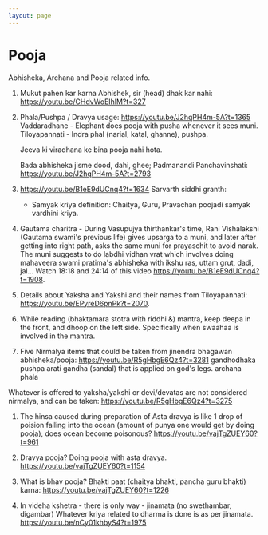 ```yaml
---
layout: page
---
```


# Pooja

Abhisheka, Archana and Pooja related info.

1. Mukut pahen kar karna Abhishek, sir (head) dhak kar nahi: <https://youtu.be/CHdvWoEIhlM?t=327>

1. Phala/Pushpa / Dravya usage: <https://youtu.be/J2hqPH4m-5A?t=1365>
Vaddaradhane - Elephant does pooja with pusha whenever it sees muni.
Tiloyapannati - Indra phal (narial, katal, ghanne), pushpa.

   Jeeva ki viradhana ke bina pooja nahi hota.

   Bada abhisheka jisme dood, dahi, ghee; Padmanandi Panchavinshati: <https://youtu.be/J2hqPH4m-5A?t=2793>

1. <https://youtu.be/B1eE9dUCnq4?t=1634>
   Sarvarth siddhi granth:
   - Samyak kriya definition: Chaitya, Guru, Pravachan poojadi samyak vardhini kriya.

1. Gautama charitra - During Vasupujya thirthankar's time, Rani Vishalakshi (Gautama swami's previous life) gives upsarga to a muni, and later after getting into right path, asks the same muni for prayaschit to avoid narak. The muni suggests to do labdhi vidhan vrat which involves doing mahaveera swami pratima's abhisheka with ikshu ras, uttam grut, dadi, jal...
Watch 18:18 and 24:14 of this video <https://youtu.be/B1eE9dUCnq4?t=1908>.

1. Details about Yaksha and Yakshi and their names from Tiloyapannati: <https://youtu.be/EPyreD6pnPk?t=2070>.

1. While reading (bhaktamara stotra with riddhi &) mantra, keep deepa in the front, and dhoop on the left side. Specifically when swaahaa is involved in the mantra.

1. Five Nirmalya items that could be taken from jinendra bhagawan abhisheka/pooja: https://youtu.be/R5gHbgE6Qz4?t=3281
gandhodhaka
pushpa
arati
gandha (sandal) that is applied on god's legs.
archana phala

Whatever is offered to yaksha/yakshi or devi/devatas are not considered nirmalya, and can be taken: <https://youtu.be/R5gHbgE6Qz4?t=3275>

1. The hinsa caused during preparation of Asta dravya is like 1 drop of poision falling into the ocean (amount of punya one would get by doing pooja), does ocean become poisonous?
<https://youtu.be/vajTgZUEY60?t=961>

1. Dravya pooja? Doing pooja with asta dravya. <https://youtu.be/vajTgZUEY60?t=1154>

1. What is bhav pooja? Bhakti paat (chaitya bhakti, pancha guru bhakti) karna: <https://youtu.be/vajTgZUEY60?t=1226>

1. In videha kshetra - there is only way - jinamata (no swethambar, digambar)
Whatever kriya related to dharma is done is as per jinamata.
<https://youtu.be/nCy01khbyS4?t=1975>